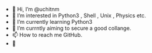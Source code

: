 - 👋 Hi, I’m @uchitnm
- 👀 I’m interested in Python3 , Shell , Unix , Physics etc.
- 🌱 I’m currently learning Python3 
- 🤔 I’m currntly aiming to secure a good collange.
- 📫 How to reach me GitHub.
- 
<!---
uchitnm/uchitnm is a ✨ special ✨ repository because its `README.md` (this file) appears on your GitHub profile.
You can click the Preview link to take a look at your changes.
--->
